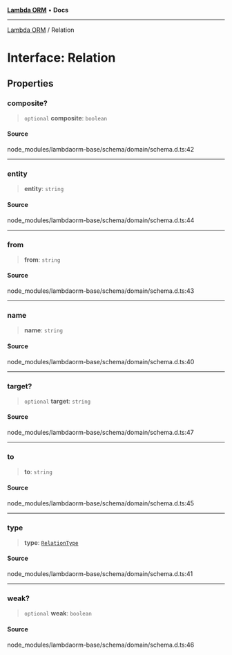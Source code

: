 [**Lambda ORM**](../README.md) • **Docs**

***

[Lambda ORM](../README.md) / Relation

# Interface: Relation

## Properties

### composite?

> `optional` **composite**: `boolean`

#### Source

node\_modules/lambdaorm-base/schema/domain/schema.d.ts:42

***

### entity

> **entity**: `string`

#### Source

node\_modules/lambdaorm-base/schema/domain/schema.d.ts:44

***

### from

> **from**: `string`

#### Source

node\_modules/lambdaorm-base/schema/domain/schema.d.ts:43

***

### name

> **name**: `string`

#### Source

node\_modules/lambdaorm-base/schema/domain/schema.d.ts:40

***

### target?

> `optional` **target**: `string`

#### Source

node\_modules/lambdaorm-base/schema/domain/schema.d.ts:47

***

### to

> **to**: `string`

#### Source

node\_modules/lambdaorm-base/schema/domain/schema.d.ts:45

***

### type

> **type**: [`RelationType`](../enumerations/RelationType.md)

#### Source

node\_modules/lambdaorm-base/schema/domain/schema.d.ts:41

***

### weak?

> `optional` **weak**: `boolean`

#### Source

node\_modules/lambdaorm-base/schema/domain/schema.d.ts:46

